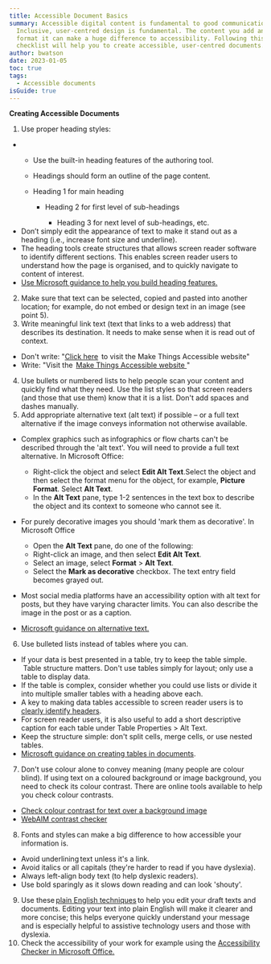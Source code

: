 ```yaml
---
title: Accessible Document Basics
summary: Accessible digital content is fundamental to good communications.
  Inclusive, user-centred design is fundamental. The content you add and how you
  format it can make a huge difference to accessibility. Following this
  checklist will help you to create accessible, user-centred documents.
author: bwatson
date: 2023-01-05
toc: true
tags:
  - Accessible documents
isGuide: true
---
```

**Creating Accessible Documents**

1. Use proper heading styles:

* * Use the built-in heading features of the authoring tool.  
  * Headings should form an outline of the page content.  
  * Heading 1 for main heading 

    * Heading 2 for first level of sub-headings 

      * Heading 3 for next level of sub-headings, etc.  
* Don’t simply edit the appearance of text to make it stand out as a heading (i.e., increase font size and underline). [](https://support.microsoft.com/en-us/office/make-your-word-docume)
* The heading tools create structures that allows screen reader software to identify different sections. This enables screen reader users to understand how the page is organised, and to quickly navigate to content of interest. 
* [Use Microsoft guidance to help you build heading features.](https://support.microsoft.com/en-us/office/make-your-word-docume) 

2. Make sure that text can be selected, copied and pasted into another location; for example, do not embed or design text in an image (see point 5).
3. Write meaningful link text (text that links to a web address) that describes its destination. It needs to make sense when it is read out of context. 

* Don't write: "[Click here](https://www.makethingsaccessible.com/)  to visit the Make Things Accessible website[](https://www.makethingsaccessible.com/)"  
* Write: "Visit the  [Make Things Accessible website ](https://www.makethingsaccessible.com/)" 

4. Use bullets or numbered lists to help people scan your content and quickly find what they need. Use the list styles so that screen readers (and those that use them) know that it is a list. Don't add spaces and dashes manually.
5. Add appropriate alternative text (alt text) if possible – or a full text alternative if the image conveys information not otherwise available. 

* Complex graphics such as infographics or flow charts can't be described through the 'alt text'. You will need to provide a full text alternative. In Microsoft Office:

  * Right-click the object and select **Edit Alt Text**.Select the object and then select the format menu for the object, for example, **Picture Format**. Select **Alt Text**.
  * In the **Alt Text** pane, type 1-2 sentences in the text box to describe the object and its context to someone who cannot see it.
* For purely decorative images you should 'mark them as decorative'. In Microsoft Office

  * Open the **Alt Text** pane, do one of the following:
  * Right-click an image, and then select **Edit Alt Text**.
  * Select an image, select **Format** > **Alt Text**.
  * Select the **Mark as decorative** checkbox. The text entry field becomes grayed out.
* Most social media platforms have an accessibility option with alt text for posts, but they have varying character limits. You can also describe the image in the post or as a caption. 
* [Microsoft guidance on alternative text.](https://support.microsoft.com/en-us/office/make-your-word-documents-accessible-to-people-with-disabilities-d9bf3683-87ac-47ea-b91a-78dcacb3c66d#bkmk_altvisuals_win)

6. Use bulleted lists instead of tables where you can. 

* If your data is best presented in a table, try to keep the table simple.  Table structure matters. Don't use tables simply for layout; only use a table to display data. 
* If the table is complex, consider whether you could use lists or divide it into multiple smaller tables with a heading above each. 
* A key to making data tables accessible to screen reader users is to [clearly identify headers](https://support.microsoft.com/en-us/office/make-your-word-documents-accessible-to-people-with-disabilities-d9bf3683-87ac-47ea-b91a-78dcacb3c66d#bkmk_tableheaders_win). 
* For screen reader users, it is also useful to add a short descriptive caption for each table under Table Properties > Alt Text. 
* Keep the structure simple: don't split cells, merge cells, or use nested tables. 
* [Microsoft guidance on creating tables in documents](https://support.microsoft.com/en-us/office/make-your-word-documents-accessible-to-people-with-disabilities-d9bf3683-87ac-47ea-b91a-78dcacb3c66d#bkmk_winbuiltinheadings).  

7. Don't use colour alone to convey meaning (many people are colour blind). If using text on a coloured background or image background, you need to check its colour contrast. There are online tools available to help you check colour contrasts.

* [Check colour contrast for text over a background image](https://www.brandwood.com/a11y/) 
* [WebAIM contrast checker](http://webaim.org/resources/contrast) 

8. Fonts and styles can make a big difference to how accessible your information is. 

* Avoid underlining text unless it's a link. 
* Avoid italics or all capitals (they're harder to read if you have dyslexia).  
* Always left-align body text (to help dyslexic readers). 
* Use bold sparingly as it slows down reading and can look 'shouty'. 

9. Use these [plain English techniques](https://deploy-preview-200--inquisitive-heliotrope-510c6d.netlify.app/guides/plain-english-tip-sheet/) to help you edit your draft texts and documents. Editing your text into plain English will make it clearer and more concise; this helps everyone quickly understand your message and is especially helpful to assistive technology users and those with dyslexia. 
10. Check the accessibility of your work for example using the [Accessibility Checker in Microsoft Office.](https://support.microsoft.com/en-us/office/improve-accessibility-with-the-accessibility-checker-a16f6de0-2f39-4a2b-8bd8-5ad801426c7f?ui=en-us&rs=en-us&ad=us)